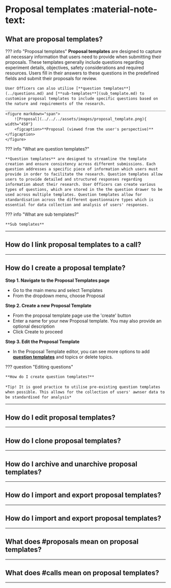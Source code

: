 # Proposal templates :material-note-text:

## **What are proposal templates?**
??? info "Proposal templates" 
    **Proposal templates** are designed to capture all necessary information that users need to provide when submitting their proposals. These templates generally include questions regarding experiment details, objectives, safety considerations and required resources. Users fill in their answers to these questions in the predefined fields and submit their proposals for review.

    User Officers can also utilise [**question templates**](../questions.md) and [**sub-templates**](sub_template.md) to customise proposal templates to include specific questions based on the nature and requirements of the research.
    ______________________________________________________________________________________
    <figure markdown="span">  
        ![Proposal](../../../assets/images/proposal_template.png){ width="450"}
        <figcaption>**Proposal (viewed from the user's perspective)**</figcaption>
    </figure>


??? info "What are question templates?"

    **Question templates** are designed to streamline the template creation and ensure consistency across different submissions. Each question addresses a specific piece of information which users must provide in order to facilitate the research. Question templates allow users to provide detailed and structured responses regarding information about their research. User Officers can create various types of questions, which are stored in the the question drawer to be used across multiple templates. Question templates allow for standardisation across the different questionnaire types which is essential for data collection and analysis of users' responses.

??? info "What are sub templates?"

    **Sub templates** 

______________________________________________________________________________________

## **How do I link proposal templates to a call?**

______________________________________________________________________________________

## **How do I create a proposal template?**


**Step 1. Navigate to the Proposal Templates page**

* Go to the main menu and select Templates
* From the dropdown menu, choose Proposal

**Step 2. Create a new Proposal Template**

* From the proposal template page use the 'create' button
* Enter a name for your new Proposal template. You may also provide an optional description
* Click Create to proceed

**Step 3. Edit the Proposal Template**

* In the Proposal Template editor, you can see more options to add [**question templates**](../questions.md) and topics or delete topics.

??? question "Editing questions"
    
    **How do I create question templates?**

    *Tip! It is good practice to utilise pre-existing question templates when possible. This allows for the collection of users' awnser data to be standardised for analysis*

______________________________________________________________________________________

## **How do I edit proposal templates?**

______________________________________________________________________________________

## **How do I clone proposal templates?**
______________________________________________________________________________________

## **How do I archive and unarchive proposal templates?**
______________________________________________________________________________________

## **How do I import and export proposal templates?**

______________________________________________________________________________________

## **How do I import and export proposal templates?**
______________________________________________________________________________________

## **What does #proposals mean on proposal templates?**

______________________________________________________________________________________

## **What does #calls mean on proposal templates?**

______________________________________________________________________________________

